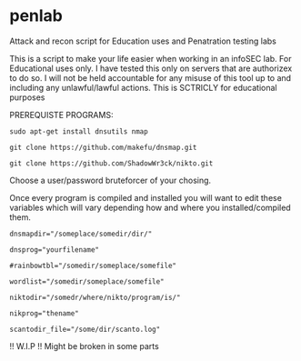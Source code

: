 # penlab
Attack and recon script for Education uses and Penatration testing labs

This  is a script to make your life easier when working in an  infoSEC lab. 
For Educational uses only.  I have tested this only on servers that are authorizex to do so. 
I will not be held accountable for any misuse of this tool up to and including any unlawful/lawful actions.
This is SCTRICLY for educational purposes



PREREQUISTE PROGRAMS:

`sudo apt-get install dnsutils nmap`

`git clone https://github.com/makefu/dnsmap.git`

`git clone https://github.com/ShadowWr3ck/nikto.git`

Choose a user/password bruteforcer of your chosing.


Once every program is compiled and installed you will want to edit these variables which will vary depending how and where you installed/compiled them.

`dnsmapdir="/someplace/somedir/dir/"`
 
`dnsprog="yourfilename"`
 
`#rainbowtbl="/somedir/someplace/somefile"`

`wordlist="/somedir/someplace/somefile"`

`niktodir="/somedr/where/nikto/program/is/"`

`nikprog="thename"` 

`scantodir_file="/some/dir/scanto.log"`



!! W.I.P !!
Might be broken in some parts

